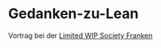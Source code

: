 # Gedanken-zu-Lean

Vortrag bei der [Limited WIP Society Franken](https://www.xing.com/communities/groups/limited-wip-society-franken-1074762)

